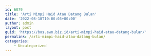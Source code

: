 ```yaml
---
id: 6079
title: 'Arti Mimpi Haid Atau Datang Bulan'
date: '2022-08-10T10:00:05+00:00'
author: admin
layout: post
guid: 'https://bos.awn.biz.id/arti-mimpi-haid-atau-datang-bulan/'
permalink: /arti-mimpi-haid-atau-datang-bulan/
categories:
    - Uncategorized
---
```


